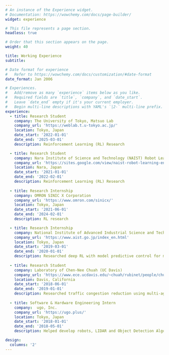 ```yaml
---
# An instance of the Experience widget.
# Documentation: https://wowchemy.com/docs/page-builder/
widget: experience

# This file represents a page section.
headless: true

# Order that this section appears on the page.
weight: 40

title: Working Experience
subtitle:

# Date format for experience
#   Refer to https://wowchemy.com/docs/customization/#date-format
date_format: Jan 2006

# Experiences.
#   Add/remove as many `experience` items below as you like.
#   Required fields are `title`, `company`, and `date_start`.
#   Leave `date_end` empty if it's your current employer.
#   Begin multi-line descriptions with YAML's `|2-` multi-line prefix.
experience:
  - title: Research Student
    company: The University of Tokyo, Matsuo Lab
    company_url: 'https://weblab.t.u-tokyo.ac.jp/'
    location: Tokyo, Japan
    date_start: '2022-01-01'
    date_end: '2025-03-01'
    description: Reinforcement Learning (RL) Research

  - title: Research Student
    company: Nara Institute of Science and Technology (NAIST) Robot Learning Laboratory
    company_url: 'https://sites.google.com/view/naist-robot-learning-en'
    location: Nara, Japan
    date_start: '2021-01-01'
    date_end: '2022-02-01'
    description: Reinforcement Learning (RL) Research
 
  - title: Research Internship
    company: OMRON SINIC X Corporation
    company_url: 'https://www.omron.com/sinicx/'
    location: Tokyo, Japan
    date_start: '2021-06-01'
    date_end: '2024-02-01'
    description: RL research

  - title: Research Internship
    company: National Institute of Advanced Industrial Science and Technology (AIST)
    company_url: 'https://www.aist.go.jp/index_en.html'
    location: Tokyo, Japan
    date_start: '2019-03-01'
    date_end: '2020-01-01'
    description: Researched deep RL with model predictive control for mobile robot in human crowds.
   
  - title: Research Student
    company: Laboratory of Chen-Nee Chuah (UC Davis) 
    company_url: 'https://www.ece.ucdavis.edu/~chuah/rubinet/people/chuah/bio.html'
    location: Davis, California
    date_start: '2018-06-01'
    date_end: '2019-01-01'
    description: Researched traffic congestion reduction using multi-agent RL and imitation learning.
       
  - title: Software & Hardware Engineering Intern
    company:  ugo, Inc.
    company_url: 'https://ugo.plus/'
    location: Tokyo, Japan
    date_start: '2018-01-01'
    date_end: '2018-05-01'
    description: Helped develop robots, LIDAR and Object Detection Algorithm. Developed fusion360 add-in for ROS.

design:
  columns: '2'
---
```


